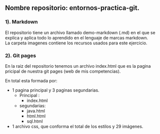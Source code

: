 ## Nombre repositorio: entornos-practica-git.

### 1). Markdown  
El repositorio tiene un archivo llamado demo-markdown (.md) en el que se explica y aplica todo lo aprendido en el lenguaje de marcas markdown.  
La carpeta imagenes contiene los recursos usados para este ejercicio.

### 2). Git pages  
En la raiz del repositorio tenemos un archivo index.html que es la pagina pricipal de nuestra git pages (web de mis competencias).  

En total esta formada por:  
- 1 pagina principal y 3 paginas segundarias.
    -  Principal :
        - index.html
    -  segundarias:
        - java.html
        - html.html
        - sql.html
- 1 archivo css, que conforma el total de los estilos y 29 imágenes.


